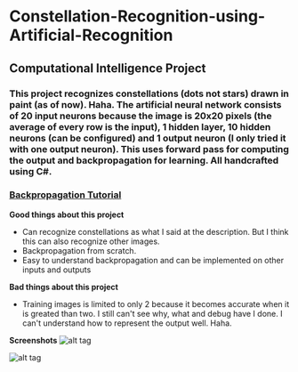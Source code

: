# Constellation-Recognition-using-Artificial-Recognition

## Computational Intelligence Project

### This project recognizes constellations (dots not stars) drawn in paint (as of now). Haha. The artificial neural network consists of 20 input neurons because the image is 20x20 pixels (the average of every row is the input), 1 hidden layer, 10 hidden neurons (can be configured) and 1 output neuron (I only tried it with one output neuron). This uses forward pass for computing the output and backpropagation for learning. All handcrafted using C#. 

### [Backpropagation Tutorial](https://mattmazur.com/2015/03/17/a-step-by-step-backpropagation-example/)

**Good things about this project**
- Can recognize constellations as what I said at the description. But I think this can also recognize other images.
- Backpropagation from scratch.
- Easy to understand backpropagation and can be implemented on other inputs and outputs

**Bad things about this project**
- Training images is limited to only 2 because it becomes accurate when it is greated than two. I still can't see why, what and debug have I done. I can't understand how to represent the output well. Haha.

**Screenshots**
![alt tag](https://github.com/kurlp00/Constellation-Recognition-using-Artificial-Recognition/blob/master/screenshots/a.png)


![alt tag](https://github.com/kurlp00/Constellation-Recognition-using-Artificial-Recognition/blob/master/screenshots/b.png)
